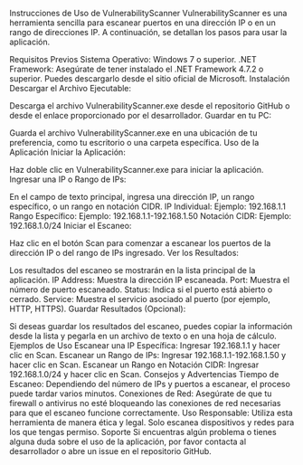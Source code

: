 Instrucciones de Uso de VulnerabilityScanner
VulnerabilityScanner es una herramienta sencilla para escanear puertos en una dirección IP o en un rango de direcciones IP. A continuación, se detallan los pasos para usar la aplicación.

Requisitos Previos
Sistema Operativo: Windows 7 o superior.
.NET Framework: Asegúrate de tener instalado el .NET Framework 4.7.2 o superior. Puedes descargarlo desde el sitio oficial de Microsoft.
Instalación
Descargar el Archivo Ejecutable:

Descarga el archivo VulnerabilityScanner.exe desde el repositorio GitHub o desde el enlace proporcionado por el desarrollador.
Guardar en tu PC:

Guarda el archivo VulnerabilityScanner.exe en una ubicación de tu preferencia, como tu escritorio o una carpeta específica.
Uso de la Aplicación
Iniciar la Aplicación:

Haz doble clic en VulnerabilityScanner.exe para iniciar la aplicación.
Ingresar una IP o Rango de IPs:

En el campo de texto principal, ingresa una dirección IP, un rango específico, o un rango en notación CIDR.
IP Individual: Ejemplo: 192.168.1.1
Rango Específico: Ejemplo: 192.168.1.1-192.168.1.50
Notación CIDR: Ejemplo: 192.168.1.0/24
Iniciar el Escaneo:

Haz clic en el botón Scan para comenzar a escanear los puertos de la dirección IP o del rango de IPs ingresado.
Ver los Resultados:

Los resultados del escaneo se mostrarán en la lista principal de la aplicación.
IP Address: Muestra la dirección IP escaneada.
Port: Muestra el número de puerto escaneado.
Status: Indica si el puerto está abierto o cerrado.
Service: Muestra el servicio asociado al puerto (por ejemplo, HTTP, HTTPS).
Guardar Resultados (Opcional):

Si deseas guardar los resultados del escaneo, puedes copiar la información desde la lista y pegarla en un archivo de texto o en una hoja de cálculo.
Ejemplos de Uso
Escanear una IP Específica:
Ingresar 192.168.1.1 y hacer clic en Scan.
Escanear un Rango de IPs:
Ingresar 192.168.1.1-192.168.1.50 y hacer clic en Scan.
Escanear un Rango en Notación CIDR:
Ingresar 192.168.1.0/24 y hacer clic en Scan.
Consejos y Advertencias
Tiempo de Escaneo: Dependiendo del número de IPs y puertos a escanear, el proceso puede tardar varios minutos.
Conexiones de Red: Asegúrate de que tu firewall o antivirus no esté bloqueando las conexiones de red necesarias para que el escaneo funcione correctamente.
Uso Responsable: Utiliza esta herramienta de manera ética y legal. Solo escanea dispositivos y redes para los que tengas permiso.
Soporte
Si encuentras algún problema o tienes alguna duda sobre el uso de la aplicación, por favor contacta al desarrollador o abre un issue en el repositorio GitHub.
